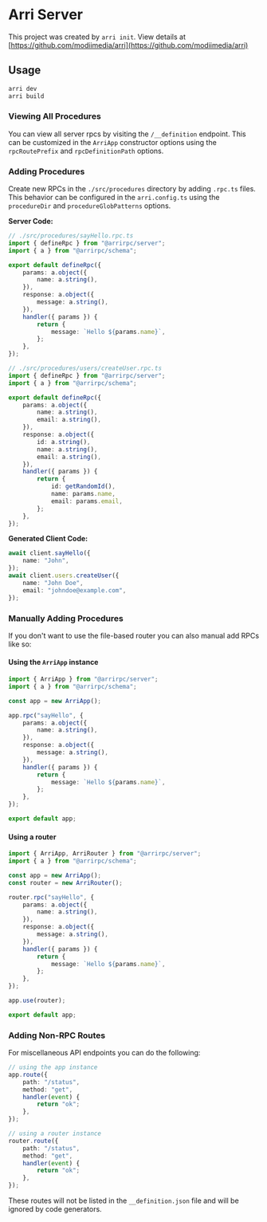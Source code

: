 # Arri Server

This project was created by `arri init`. View details at [https://github.com/modiimedia/arri](https://github.com/modiimedia/arri)

## Usage

```bash
arri dev
arri build
```

### Viewing All Procedures

You can view all server rpcs by visiting the `/__definition` endpoint. This can be customized in the `ArriApp` constructor options using the `rpcRoutePrefix` and `rpcDefinitionPath` options.

### Adding Procedures

Create new RPCs in the `./src/procedures` directory by adding `.rpc.ts` files. This behavior can be configured in the `arri.config.ts` using the `procedureDir` and `procedureGlobPatterns` options.

**Server Code:**

```ts
// ./src/procedures/sayHello.rpc.ts
import { defineRpc } from "@arrirpc/server";
import { a } from "@arrirpc/schema";

export default defineRpc({
    params: a.object({
        name: a.string(),
    }),
    response: a.object({
        message: a.string(),
    }),
    handler({ params }) {
        return {
            message: `Hello ${params.name}`,
        };
    },
});
```

```ts
// ./src/procedures/users/createUser.rpc.ts
import { defineRpc } from "@arrirpc/server";
import { a } from "@arrirpc/schema";

export default defineRpc({
    params: a.object({
        name: a.string(),
        email: a.string(),
    }),
    response: a.object({
        id: a.string(),
        name: a.string(),
        email: a.string(),
    }),
    handler({ params }) {
        return {
            id: getRandomId(),
            name: params.name,
            email: params.email,
        };
    },
});
```

**Generated Client Code:**

```ts
await client.sayHello({
    name: "John",
});
await client.users.createUser({
    name: "John Doe",
    email: "johndoe@example.com",
});
```

### Manually Adding Procedures

If you don't want to use the file-based router you can also manual add RPCs like so:

#### Using the `ArriApp` instance

```ts
import { ArriApp } from "@arrirpc/server";
import { a } from "@arrirpc/schema";

const app = new ArriApp();

app.rpc("sayHello", {
    params: a.object({
        name: a.string(),
    }),
    response: a.object({
        message: a.string(),
    }),
    handler({ params }) {
        return {
            message: `Hello ${params.name}`,
        };
    },
});

export default app;
```

#### Using a router

```ts
import { ArriApp, ArriRouter } from "@arrirpc/server";
import { a } from "@arrirpc/schema";

const app = new ArriApp();
const router = new ArriRouter();

router.rpc("sayHello", {
    params: a.object({
        name: a.string(),
    }),
    response: a.object({
        message: a.string(),
    }),
    handler({ params }) {
        return {
            message: `Hello ${params.name}`,
        };
    },
});

app.use(router);

export default app;
```

### Adding Non-RPC Routes

For miscellaneous API endpoints you can do the following:

```ts
// using the app instance
app.route({
    path: "/status",
    method: "get",
    handler(event) {
        return "ok";
    },
});

// using a router instance
router.route({
    path: "/status",
    method: "get",
    handler(event) {
        return "ok";
    },
});
```

These routes will not be listed in the `__definition.json` file and will be ignored by code generators.
